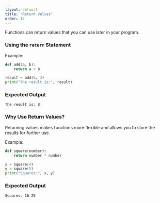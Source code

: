 ```yaml
---
layout: default
title: "Return Values"
order: 17
---
```


Functions can return values that you can use later in your program.

### Using the `return` Statement

Example:

```python
def add(a, b):
    return a + b

result = add(5, 3)
print("The result is:", result)
```

### Expected Output

```plaintext
The result is: 8
```

### Why Use Return Values?

Returning values makes functions more flexible and allows you to store the results for further use.

Example:

```python
def square(number):
    return number * number

x = square(4)
y = square(5)
print("Squares:", x, y)
```

### Expected Output

```plaintext
Squares: 16 25
```
